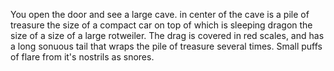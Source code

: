 You open the door and see a large cave. in center of the cave is a pile of treasure the size of a compact car on top of which is sleeping dragon the size of a size of a large rotweiler. The drag is covered in red scales, and has a long sonuous tail that wraps the pile of treasure several times. Small puffs of flare from it's nostrils as snores. 